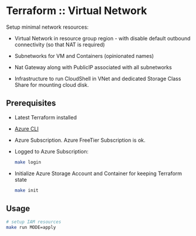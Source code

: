 # Terraform :: Virtual Network

Setup minimal network resources:

* Virtual Network in resource group region - with disable default outbound connectivity (so that NAT is required)

* Subnetworks for VM and Containers (opinionated names)

* Nat Gateway along with PublicIP associated with all subnetworks

* Infrastructure to run CloudShell in VNet and dedicated Storage Class Share for mounting cloud disk.

## Prerequisites

* Latest Terraform installed
* [Azure CLI](https://learn.microsoft.com/en-us/cli/azure/install-azure-cli-linux?pivots=apt)

* Azure Subscription. Azure FreeTier Subscription is ok.

* Logged to Azure Subscription:

  ```bash
  make login
  ```

* Initialize Azure Storage Account and Container for keeping Terraform state

  ```bash
  make init
  ```

## Usage

```bash
# setup IAM resources
make run MODE=apply
```
